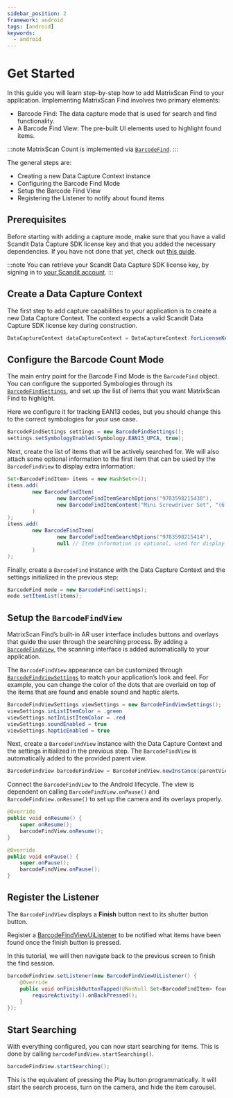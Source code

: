 ```yaml
---
sidebar_position: 2
framework: android
tags: [android]
keywords:
  - android
---
```


# Get Started

In this guide you will learn step-by-step how to add MatrixScan Find to your application. Implementing MatrixScan Find involves two primary elements:

- Barcode Find: The data capture mode that is used for search and find functionality.
- A Barcode Find View: The pre-built UI elements used to highlight found items.

:::note
MatrixScan Count is implemented via [`BarcodeFind`](https://docs.scandit.com/data-capture-sdk/android/barcode-capture/api/barcode-find.html#class-scandit.datacapture.barcode.find.BarcodeFind).
:::

The general steps are:

- Creating a new Data Capture Context instance
- Configuring the Barcode Find Mode
- Setup the Barcode Find View
- Registering the Listener to notify about found items

## Prerequisites

Before starting with adding a capture mode, make sure that you have a valid Scandit Data Capture SDK license key and that you added the necessary dependencies. If you have not done that yet, check out [this guide](../add-sdk.md).

:::note
You can retrieve your Scandit Data Capture SDK license key, by signing in to [your Scandit account](https://ssl.scandit.com/dashboard/sign-in).
:::

## Create a Data Capture Context

The first step to add capture capabilities to your application is to create a new Data Capture Context. The context expects a valid Scandit Data Capture SDK license key during construction.

```java
DataCaptureContext dataCaptureContext = DataCaptureContext.forLicenseKey("-- ENTER YOUR SCANDIT LICENSE KEY HERE --");
```

## Configure the Barcode Count Mode

The main entry point for the Barcode Find Mode is the `BarcodeFind` object. You can configure the supported Symbologies through its [`BarcodeFindSettings`](https://docs.scandit.com/data-capture-sdk/android/barcode-capture/api/barcode-find-settings.html#class-scandit.datacapture.barcode.find.BarcodeFindSettings), and set up the list of items that you want MatrixScan Find to highlight.

Here we configure it for tracking EAN13 codes, but you should change this to the correct symbologies for your use case.

```java
BarcodeFindSettings settings = new BarcodeFindSettings();
settings.setSymbologyEnabled(Symbology.EAN13_UPCA, true);
```

Next, create the list of items that will be actively searched for. We will also attach some optional information to the first item that can be used by the `BarcodeFindView` to display extra information:

```java
Set<BarcodeFindItem> items = new HashSet<>();
items.add(
        new BarcodeFindItem(
                new BarcodeFindItemSearchOptions("9783598215438"),
                new BarcodeFindItemContent("Mini Screwdriver Set", "(6-Piece)", null)
        )
);
items.add(
        new BarcodeFindItem(
                new BarcodeFindItemSearchOptions("9783598215414"),
                null // Item information is optional, used for display only
        )
);
```

Finally, create a `BarcodeFind` instance with the Data Capture Context and the settings initialized in the previous step:

```java
BarcodeFind mode = new BarcodeFind(settings);
mode.setItemList(items);
```

## Setup the `BarcodeFindView`

MatrixScan Find’s built-in AR user interface includes buttons and overlays that guide the user through the searching process. By adding a [`BarcodeFindView`](https://docs.scandit.com/data-capture-sdk/android/barcode-capture/api/ui/barcode-find-view.html#class-scandit.datacapture.barcode.find.ui.BarcodeFindView), the scanning interface is added automatically to your application.

The `BarcodeFindView` appearance can be customized through [`BarcodeFindViewSettings`](https://docs.scandit.com/data-capture-sdk/android/barcode-capture/api/ui/barcode-find-view-settings.html#class-scandit.datacapture.barcode.find.ui.BarcodeFindViewSettings) to match your application’s look and feel. For example, you can change the color of the dots that are overlaid on top of the items that are found and enable sound and haptic alerts.

```java
BarcodeFindViewSettings viewSettings = new BarcodeFindViewSettings();
viewSettings.inListItemColor = .green
viewSettings.notInListItemColor = .red
viewSettings.soundEnabled = true
viewSettings.hapticEnabled = true
```

Next, create a `BarcodeFindView` instance with the Data Capture Context and the settings initialized in the previous step. The `BarcodeFindView` is automatically added to the provided parent view.

```java
BarcodeFindView barcodeFindView = BarcodeFindView.newInstance(parentView, dataCaptureContext, mode, viewSettings);
```

Connect the `BarcodeFindView` to the Android lifecycle. The view is dependent on calling `BarcodeFindView.onPause()` and `BarcodeFindView.onResume()` to set up the camera and its overlays properly.

```java
@Override
public void onResume() {
    super.onResume();
    barcodeFindView.onResume();
}

@Override
public void onPause() {
    super.onPause();
    barcodeFindView.onPause();
}
```

## Register the Listener

The `BarcodeFindView` displays a **Finish** button next to its shutter button button. 

Register a [BarcodeFindViewUiListener](https://docs.scandit.com/data-capture-sdk/android/barcode-capture/api/ui/barcode-find-view.html#interface-scandit.datacapture.barcode.find.ui.IBarcodeFindViewUiListener) to be notified what items have been found once the finish button is pressed.

In this tutorial, we will then navigate back to the previous screen to finish the find session.

```java
barcodeFindView.setListener(new BarcodeFindViewUiListener() {
    @Override
    public void onFinishButtonTapped(@NonNull Set<BarcodeFindItem> foundItems) {
        requireActivity().onBackPressed();
    }
});
```

## Start Searching

With everything configured, you can now start searching for items. This is done by calling `barcodeFindView.startSearching()`.

```java
barcodeFindView.startSearching();
```

This is the equivalent of pressing the Play button programmatically. It will start the search process, turn on the camera, and hide the item carousel.
